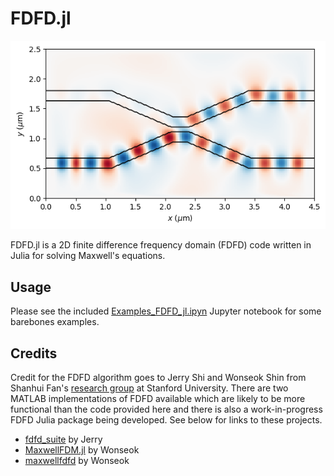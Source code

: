 # FDFD.jl

![](img/coupler_fields.png)

FDFD.jl is a 2D finite difference frequency domain (FDFD) code written in Julia for solving Maxwell's equations. 

## Usage
Please see the included [Examples_FDFD_jl.ipyn](Examples_FDFD_jl.ipynb) Jupyter notebook for some barebones examples.

## Credits
Credit for the FDFD algorithm goes to Jerry Shi and Wonseok Shin from Shanhui Fan's [research group](http://web.stanford.edu/group/fan/) at Stanford University. There are two MATLAB implementations of FDFD available which are likely to be more functional than the code provided here and there is also a work-in-progress FDFD Julia package being developed. See below for links to these projects.

 * [fdfd_suite](https://github.com/YuJerryShi/fdfd_suite) by Jerry
 * [MaxwellFDM.jl](https://github.com/wsshin/MaxwellFDM.jl) by Wonseok
 * [maxwellfdfd](https://github.com/wsshin/maxwellfdfd) by Wonseok
